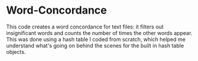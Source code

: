 # Word-Concordance
This code creates a word concordance for text files: it filters out insignificant words and counts the number of times the other words appear. This was done using a hash table I coded from scratch, which helped me understand what's going on behind the scenes for the built in hash table objects.

